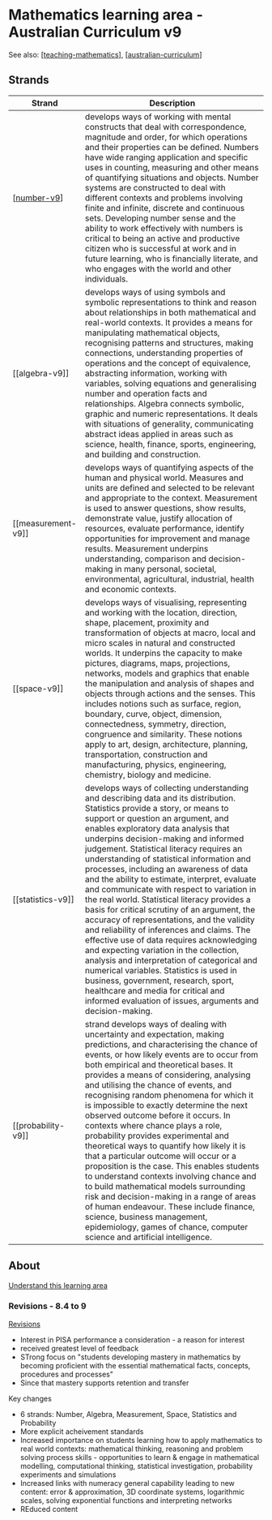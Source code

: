 # Mathematics learning area - Australian Curriculum v9

See also: [[teaching-mathematics]], [[australian-curriculum]]

## Strands

| Strand | Description |
| --- | --- |
| [[number-v9]] | develops ways of working with mental constructs that deal with correspondence, magnitude and order, for which operations and their properties can be defined. Numbers have wide ranging application and specific uses in counting, measuring and other means of quantifying situations and objects. Number systems are constructed to deal with different contexts and problems involving finite and infinite, discrete and continuous sets. Developing number sense and the ability to work effectively with numbers is critical to being an active and productive citizen who is successful at work and in future learning, who is financially literate, and who engages with the world and other individuals.  |
| [[algebra-v9]] | develops ways of using symbols and symbolic representations to think and reason about relationships in both mathematical and real-world contexts. It provides a means for manipulating mathematical objects, recognising patterns and structures, making connections, understanding properties of operations and the concept of equivalence, abstracting information, working with variables, solving equations and generalising number and operation facts and relationships. Algebra connects symbolic, graphic and numeric representations. It deals with situations of generality, communicating abstract ideas applied in areas such as science, health, finance, sports, engineering, and building and construction.  |
| [[measurement-v9]] | develops ways of quantifying aspects of the human and physical world. Measures and units are defined and selected to be relevant and appropriate to the context. Measurement is used to answer questions, show results, demonstrate value, justify allocation of resources, evaluate performance, identify opportunities for improvement and manage results. Measurement underpins understanding, comparison and decision-making in many personal, societal, environmental, agricultural, industrial, health and economic contexts.  |
| [[space-v9]] | develops ways of visualising, representing and working with the location, direction, shape, placement, proximity and transformation of objects at macro, local and micro scales in natural and constructed worlds. It underpins the capacity to make pictures, diagrams, maps, projections, networks, models and graphics that enable the manipulation and analysis of shapes and objects through actions and the senses. This includes notions such as surface, region, boundary, curve, object, dimension, connectedness, symmetry, direction, congruence and similarity. These notions apply to art, design, architecture, planning, transportation, construction and manufacturing, physics, engineering, chemistry, biology and medicine. |
| [[statistics-v9]] | develops ways of collecting understanding and describing data and its distribution. Statistics provide a story, or means to support or question an argument, and enables exploratory data analysis that underpins decision-making and informed judgement. Statistical literacy requires an understanding of statistical information and processes, including an awareness of data and the ability to estimate, interpret, evaluate and communicate with respect to variation in the real world. Statistical literacy provides a basis for critical scrutiny of an argument, the accuracy of representations, and the validity and reliability of inferences and claims. The effective use of data requires acknowledging and expecting variation in the collection, analysis and interpretation of categorical and numerical variables. Statistics is used in business, government, research, sport, healthcare and media for critical and informed evaluation of issues, arguments and decision-making. |
| [[probability-v9]] |  strand develops ways of dealing with uncertainty and expectation, making predictions, and characterising the chance of events, or how likely events are to occur from both empirical and theoretical bases. It provides a means of considering, analysing and utilising the chance of events, and recognising random phenomena for which it is impossible to exactly determine the next observed outcome before it occurs. In contexts where chance plays a role, probability provides experimental and theoretical ways to quantify how likely it is that a particular outcome will occur or a proposition is the case. This enables students to understand contexts involving chance and to build mathematical models surrounding risk and decision-making in a range of areas of human endeavour. These include finance, science, business management, epidemiology, games of chance, computer science and artificial intelligence. |





## About

[Understand this learning area](https://v9.australiancurriculum.edu.au/teacher-resources/understand-this-learning-area/mathematics)

### Revisions - 8.4 to 9

[Revisions](https://v9.australiancurriculum.edu.au/resources/stories/revisions-to-the-australian-curriculum-mathematics)

- Interest in PISA performance a consideration - a reason for interest
- received greatest level of feedback
- STrong focus on "students developing mastery in mathematics by becoming proficient with the essential mathematical facts, concepts, procedures and processes"
- Since that mastery supports retention and transfer

Key changes 
- 6 strands: Number, Algebra, Measurement, Space, Statistics and Probability
- More explicit acheivement standards
- Increased importance on students learning how to apply mathematics to real world contexts: mathematical thinking, reasoning and problem solving process skills - opportunities to learn & engage in mathematical modelling, computational thinking, statistical investigation, probability experiments and simulations
- Increased links with numeracy general capability leading to new content: error & approximation, 3D coordinate systems, logarithmic scales, solving exponential functions and interpreting networks
- REduced content


[//begin]: # "Autogenerated link references for markdown compatibility"
[teaching-mathematics]: ../Mathematics/teaching-mathematics "Teaching Mathematics"
[australian-curriculum]: australian-curriculum "Australian Curriculum"
[number-v9]: number-v9 "Number - learning area v9 Australian Curriculum"
[//end]: # "Autogenerated link references"